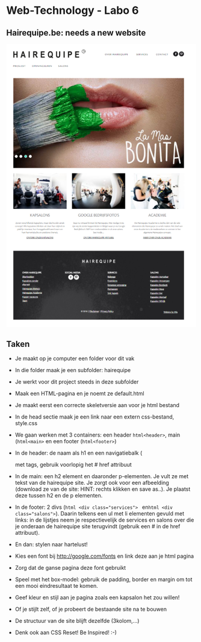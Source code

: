 # Web-Technology - Labo 6

## Hairequipe.be: needs a new website

![hairequipe](hairequipe.PNG)


## Taken
* Je maakt op je computer een folder voor dit vak
* In die folder maak je een subfolder: hairequipe
* Je werkt voor dit project steeds in deze subfolder
* Maak een HTML-pagina en je noemt ze default.html
* Je maakt eerst een correcte skeletversie aan voor je html bestand
* In de head sectie maak je een link naar een extern css-bestand, style.css

* We gaan werken met 3 containers: een header ```html<header>```, main (```html<main>```
en een footer (```html<footer>```)
* In de header: de naam als h1 en een navigatiebalk (<nav> met <a> tags, gebruik
voorlopig het # href attribuut
* In de main: een h2 element en daaronder p-elementen. Je vult ze met tekst van
de hairequipe site. Je zorgt ook voor een afbeelding (download ze van de site:
HINT: rechts klikken en save as..). Je plaatst deze tussen h2 en de p elementen.
* In de footer: 2 divs (```html <div class="services"> ``` en```html <div class="salons">```). Daarin
telkens een ul met li elementen gevuld met links: in de lijstjes neem je
respectievelijk de services en salons over die je onderaan de hairequipe site terugvindt
(gebruik een # in de href attribuut).

* En dan: stylen naar hartelust!
 
* Kies een font bij http://google.com/fonts en link deze aan je html pagina
* Zorg dat de ganse pagina deze font gebruikt
* Speel met het box-model: gebruik de padding, border en margin om tot een 
mooi eindresultaat te komen.
* Geef kleur en stijl aan je pagina zoals een kapsalon het zou willen!
* Of je stijlt zelf, of je probeert de bestaande site na te bouwen
* De structuur van de site blijft dezelfde (3kolom,...)
* Denk ook aan CSS Reset!
Be Inspired! :-)





